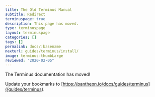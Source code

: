 ```yaml
---
title: The Old Terminus Manual
subtitle: Redirect
terminuspage: true
description: This page has moved.
type: terminuspage
layout: terminuspage
categories: []
tags: []
permalink: docs/:basename
nexturl: guides/terminus/install/
image: terminus-thumbLarge
reviewed: "2020-02-05"
---
```


The Terminus documentation has moved!

Update your bookmarks to [https://pantheon.io/docs/guides/terminus](/guides/terminus).
